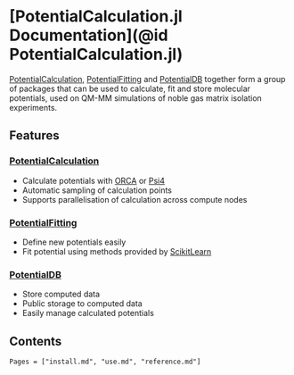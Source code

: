 # [PotentialCalculation.jl Documentation](@id PotentialCalculation.jl)


[PotentialCalculation](https://github.com/MatrixLabTools/PotentialCalculation.jl),
[PotentialFitting](https://github.com/MatrixLabTools/PotentialFitting.jl)
and [PotentialDB](https://github.com/MatrixLabTools/PotentialDB.jl) together
form a group of packages that can be used to calculate, fit and store molecular
potentials, used on QM-MM simulations of noble gas matrix isolation
experiments.

## Features

### [PotentialCalculation](https://github.com/MatrixLabTools/PotentialCalculation.jl)

- Calculate potentials with [ORCA](https://orcaforum.kofo.mpg.de) or [Psi4](http://www.psicode.org/)
- Automatic sampling of calculation points
- Supports parallelisation of calculation across compute nodes

### [PotentialFitting](https://github.com/MatrixLabTools/PotentialFitting.jl)

- Define new potentials easily
- Fit potential using methods provided by [ScikitLearn](https://github.com/cstjean/ScikitLearn.jl/)

### [PotentialDB](https://github.com/MatrixLabTools/PotentialDB.jl)

- Store computed data
- Public storage to computed data
- Easily manage calculated potentials


## Contents

```@contents
Pages = ["install.md", "use.md", "reference.md"]
```
